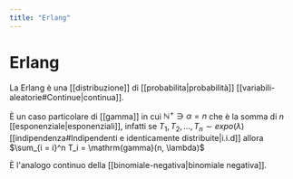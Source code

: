 ```yaml
---
title: "Erlang"
---
```

# Erlang
La Erlang è una [[distribuzione]] di [[probabilita|probabilità]] [[variabili-aleatorie#Continue|continua]].

È un caso particolare di [[gamma]] in cui $\mathbb{N}^+ \ni \alpha = n$ che è la somma di $n$ [[esponenziale|esponenziali]], infatti se $T_1, T_2, \ldots, T_n \sim expo(\lambda)$ [[indipendenza#Indipendenti e identicamente distribuite|i.i.d]] allora $\sum_{i = i}^n T_i = \mathrm{gamma}(n, \lambda)$

È l'analogo continuo della [[binomiale-negativa|binomiale negativa]].
